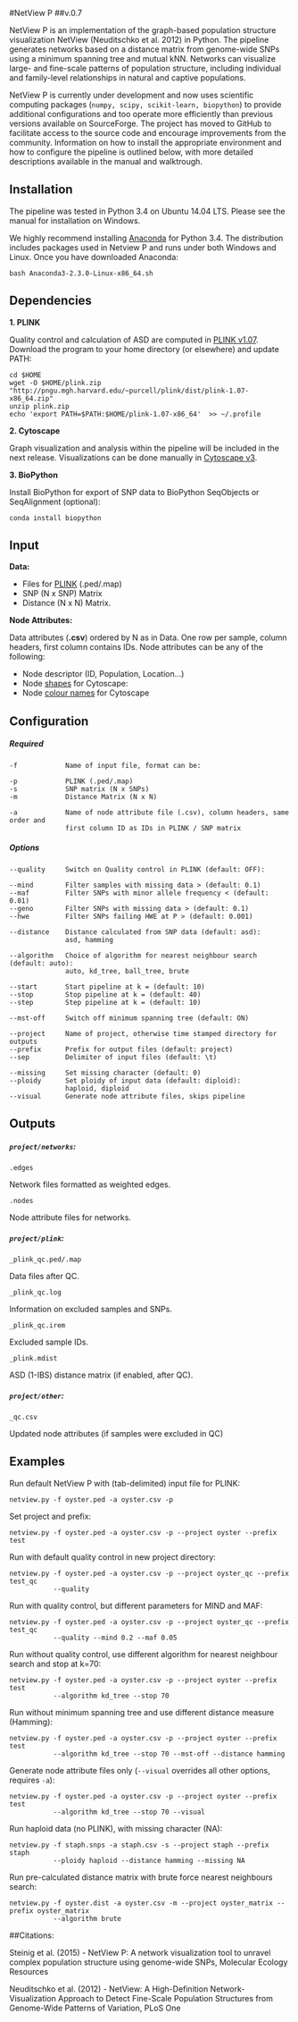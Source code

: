 #NetView P
##v.0.7

NetView P is an implementation of the graph-based population structure visualization NetView (Neuditschko et al. 2012) in Python. The pipeline generates networks based on a distance matrix from genome-wide SNPs using a minimum spanning tree and mutual kNN. Networks can visualize large- and fine-scale patterns of population structure, including individual and family-level relationships in natural and captive populations.

NetView P is currently under development and now uses scientific computing packages (`numpy, scipy, scikit-learn, biopython`) to provide additional configurations and too operate more efficiently than previous versions available on SourceForge. The project has moved to GitHub to facilitate access to the source code and encourage improvements from the community. Information on how to install the appropriate environment and how to configure the pipeline is outlined below, with more detailed descriptions available in the manual and walktrough.

## Installation

The pipeline was tested in Python 3.4 on Ubuntu 14.04 LTS. Please see the manual for installation on Windows.

We highly recommend installing [Anaconda](http://continuum.io/downloads#py34) for Python 3.4. The distribution includes packages used in Netview P and runs under both Windows and Linux. Once you have downloaded Anaconda:
```
bash Anaconda3-2.3.0-Linux-x86_64.sh
```

## Dependencies

**1. PLINK**

Quality control and calculation of ASD are computed in [PLINK v1.07](http://pngu.mgh.harvard.edu/~purcell/plink/index.shtml). Download the program to your home directory (or elsewhere) and update PATH:

```
cd $HOME
wget -O $HOME/plink.zip "http://pngu.mgh.harvard.edu/~purcell/plink/dist/plink-1.07-x86_64.zip"
unzip plink.zip
echo 'export PATH=$PATH:$HOME/plink-1.07-x86_64'  >> ~/.profile
```

**2. Cytoscape**

Graph visualization and analysis within the pipeline will be included in the next release. Visualizations can be done manually in [Cytoscape v3](http://www.cytoscape.org/download.php).

**3. BioPython**

Install BioPython for export of SNP data to BioPython SeqObjects or SeqAlignment (optional):

```
conda install biopython
```

## Input

**Data:**

* Files for [PLINK](http://pngu.mgh.harvard.edu/~purcell/plink/data.shtml) (.ped/.map) 
* SNP (N x SNP) Matrix
* Distance (N x N) Matrix.

**Node Attributes:**

Data attributes (**.csv**) ordered by N as in Data. One row per sample, column headers, first column contains IDs.
Node attributes can be any of the following:

* Node descriptor (ID, Population, Location...)
* Node [shapes](http://js.cytoscape.org/#style/node-body) for Cytoscape: 
* Node [colour names](http://www.w3schools.com/html/html_colornames.asp) for Cytoscape
              
## Configuration

##### Required
```
-f            Name of input file, format can be:

-p            PLINK (.ped/.map)
-s            SNP matrix (N x SNPs)
-m            Distance Matrix (N x N)

-a            Name of node attribute file (.csv), column headers, same order and 
              first column ID as IDs in PLINK / SNP matrix
```
##### Options
```
--quality     Switch on Quality control in PLINK (default: OFF):

--mind        Filter samples with missing data > (default: 0.1)
--maf         Filter SNPs with minor allele frequency < (default: 0.01)
--geno        Filter SNPs with missing data > (default: 0.1)
--hwe         Filter SNPs failing HWE at P > (default: 0.001)

--distance    Distance calculated from SNP data (default: asd):
              asd, hamming

--algorithm   Choice of algorithm for nearest neighbour search (default: auto):
              auto, kd_tree, ball_tree, brute
              
--start       Start pipeline at k = (default: 10)
--stop        Stop pipeline at k = (default: 40)
--step        Step pipeline at k = (default: 10)

--mst-off     Switch off minimum spanning tree (default: ON)

--project     Name of project, otherwise time stamped directory for outputs
--prefix      Prefix for output files (default: project)
--sep         Delimiter of input files (default: \t)

--missing     Set missing character (default: 0)
--ploidy      Set ploidy of input data (default: diploid):
              haploid, diploid
--visual      Generate node attribute files, skips pipeline

```
## Outputs

##### **`project/networks`:**

`.edges`

Network files formatted as weighted edges.

`.nodes`

Node attribute files for networks.

##### **`project/plink`:**

`_plink_qc.ped/.map`

Data files after QC.

`_plink_qc.log`

Information on excluded samples and SNPs.

`_plink_qc.irem`

Excluded sample IDs.

`_plink.mdist`

ASD (1-IBS) distance matrix (if enabled, after QC).

##### **`project/other`:**

`_qc.csv`

Updated node attributes (if samples were excluded in QC)

## Examples

Run default NetView P with (tab-delimited) input file for PLINK:

```
netview.py -f oyster.ped -a oyster.csv -p
```

Set project and prefix:

```
netview.py -f oyster.ped -a oyster.csv -p --project oyster --prefix test
```

Run with default quality control in new project directory:
```
netview.py -f oyster.ped -a oyster.csv -p --project oyster_qc --prefix test_qc 
           --quality
```

Run with quality control, but different parameters for MIND and MAF:
```
netview.py -f oyster.ped -a oyster.csv -p --project oyster_qc --prefix test_qc 
           --quality --mind 0.2 --maf 0.05
```

Run without quality control, use different algorithm for nearest neighbour search and stop at k=70:
```
netview.py -f oyster.ped -a oyster.csv -p --project oyster --prefix test
           --algorithm kd_tree --stop 70
```

Run without minimum spanning tree and use different distance measure (Hamming):
```
netview.py -f oyster.ped -a oyster.csv -p --project oyster --prefix test
           --algorithm kd_tree --stop 70 --mst-off --distance hamming
```

Generate node attribute files only (`--visual` overrides all other options, requires `-a`):
```
netview.py -f oyster.ped -a oyster.csv -p --project oyster --prefix test
           --algorithm kd_tree --stop 70 --visual
```

Run haploid data (no PLINK), with missing character (NA):

```
netview.py -f staph.snps -a staph.csv -s --project staph --prefix staph
           --ploidy haploid --distance hamming --missing NA
```

Run pre-calculated distance matrix with brute force nearest neighbours search:

```
netview.py -f oyster.dist -a oyster.csv -m --project oyster_matrix --prefix oyster_matrix
           --algorithm brute
```

##Citations:

Steinig et al. (2015) - NetView P: A network visualization tool to unravel complex population structure using genome-wide SNPs, Molecular Ecology Resources

Neuditschko et al. (2012) - NetView: A High-Definition Network-Visualization Approach to Detect Fine-Scale Population Structures from Genome-Wide Patterns of Variation, PLoS One
